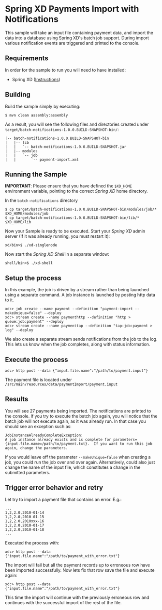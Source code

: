 Spring XD Payments Import with Notifications
============================================

This sample will take an input file containing payment data, and import the data into a database using Spring XD's batch job support. During import various notification events are triggered and printed to the console.

## Requirements

In order for the sample to run you will need to have installed:

* Spring XD ([Instructions](https://github.com/spring-projects/spring-xd/wiki/Getting-Started))

## Building

Build the sample simply by executing:

	$ mvn clean assembly:assembly

As a result, you will see the following files and directories created under `target/batch-notifications-1.0.0.BUILD-SNAPSHOT-bin/`:

```
|-- batch-notifications-1.0.0.BUILD-SNAPSHOT-bin
|   |-- lib
|   |   `-- batch-notifications-1.0.0.BUILD-SNAPSHOT.jar
|   |-- modules
|   |   `-- job
|   |       `-- payment-import.xml
```

## Running the Sample

**IMPORTANT**: Please ensure that you have defined the `$XD_HOME` environment variable, pointing to the correct *Spring XD* home directory.

In the `batch-notifications` directory

	$ cp target/batch-notifications-1.0.0.BUILD-SNAPSHOT-bin/modules/job/* $XD_HOME/modules/job
	$ cp target/batch-notifications-1.0.0.BUILD-SNAPSHOT-bin/lib/* $XD_HOME/lib

Now your Sample is ready to be executed. Start your *Spring XD* admin server (If it was already running, you must restart it):

	xd/bin>$ ./xd-singlenode

Now start the *Spring XD Shell* in a separate window:

	shell/bin>$ ./xd-shell

## Setup the process

In this example, the job is driven by a stream rather than being launched using a separate command. A job instance is launched by posting http data to it.

	xd:> job create --name payment --definition "payment-import --makeUnique=false" --deploy 
	xd:> stream create --name paymenthttp --definition "http > queue:job:payment" --deploy
	xd:> stream create --name paymenttap --definition "tap:job:payment > log" --deploy
	
We also create a separate stream sends notifications from the job to the log. This lets us know when the job completes, along with status information.

## Execute the process

	xd:> http post --data {"input.file.name":"/path/to/payment.input"}

The payment file is located under `/src/main/resources/data/paymentImport/payment.input`
	
## Results

You will see 27 payments being imported. The notifications are printed to the console. If you try to execute the batch job again, you will notice that the batch job will not execute again, as it was already run. In that case you should see an exception such as:

	JobInstanceAlreadyCompleteException:
	A job instance already exists and is complete for parameters={input.file.name=/path/to/payment.txt}.  If you want to run this job again, change the parameters.

If you would leave off the parameter `--makeUnique=false` when creating a job, you could run the job over and over again. Alternatively, could also just change the name of the input file, which constitutes a change in the submitted parameters.

## Trigger error behavior and retry

Let try to import a payment file that contains an error. E.g.:

	...
	1,2,2.0,2010-01-14
	1,2,2.0,2010-01-15
	1,2,2.0,2010xxx-16
	1,2,2.0,2010-01-17
	1,2,2.0,2010-01-18
	...

Executed the process with:

	xd:> http post --data {"input.file.name":"/path/to/payment_with_error.txt"}

The import will fail but all the payment records up to erroneous row have been imported successfully. Now lets fix that row save the file and execute again:

	xd:> http post --data {"input.file.name":"/path/to/payment_with_error.txt"}
	
This time the import will continue with the previously erroneous row and continues with the successful import of the rest of the file.

